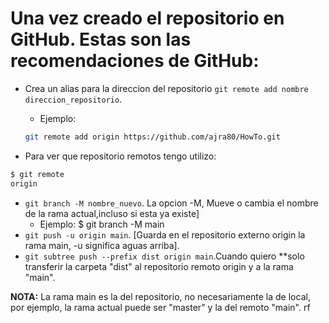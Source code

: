 
# Una vez creado el repositorio en GitHub. Estas son las recomendaciones de GitHub:

- Crea un alias para la direccion del repositorio ```git remote add nombre direccion_repositorio```.

    + Ejemplo:

    ```bash
    git remote add origin https://github.com/ajra80/HowTo.git
    ```
    
- Para ver que repositorio remotos tengo utilizo:

```bash
$ git remote
origin
```


- ```git branch -M nombre_nuevo```. La opcion -M, Mueve o cambia el nombre de la rama actual,incluso si esta ya existe]
    + Ejemplo:  $ git branch -M main
- ```git push -u origin main```. [Guarda en el repositorio externo origin la rama main, -u significa aguas arriba].
- ``` git subtree push --prefix dist origin main ```.Cuando quiero **solo transferir la carpeta "dist" al repositorio remoto origin y a la rama "main".

**NOTA:** La rama main es la del repositorio, no necesariamente la de local, por ejemplo, la rama actual puede ser "master" y la del remoto "main".
rf